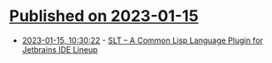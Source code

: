 # [Published on 2023-01-15](index.md)

* [2023-01-15, 10:30:22](https://news.ycombinator.com/item?id=34388369) - [SLT – A Common Lisp Language Plugin for Jetbrains IDE Lineup](https://github.com/Enerccio/SLT)
